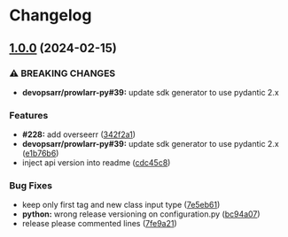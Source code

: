 # Changelog

## [1.0.0](https://github.com/devopsarr/overseerr-py/compare/v0.0.0...v1.0.0) (2024-02-15)


### ⚠ BREAKING CHANGES

* **devopsarr/prowlarr-py#39:** update sdk generator to use pydantic 2.x

### Features

* **#228:** add overseerr ([342f2a1](https://github.com/devopsarr/overseerr-py/commit/342f2a1246efa9e67bf9b81d64e27b80e4ddfc04))
* **devopsarr/prowlarr-py#39:** update sdk generator to use pydantic 2.x ([e1b76b6](https://github.com/devopsarr/overseerr-py/commit/e1b76b6125f1f0c7e85db4e83828f19e601e78a0))
* inject api version into readme ([cdc45c8](https://github.com/devopsarr/overseerr-py/commit/cdc45c8582281b247a7628b70dbee74051d59dec))


### Bug Fixes

* keep only first tag and new class input type ([7e5eb61](https://github.com/devopsarr/overseerr-py/commit/7e5eb610d8ff951342ad35427f4fe075204d41a8))
* **python:** wrong release versioning on configuration.py ([bc94a07](https://github.com/devopsarr/overseerr-py/commit/bc94a07d4235d387f79488b0f1dd38d6e0f43fbf))
* release please commented lines ([7fe9a21](https://github.com/devopsarr/overseerr-py/commit/7fe9a21b23d42bd150b0773d3b1abbdf5c4c57e7))
